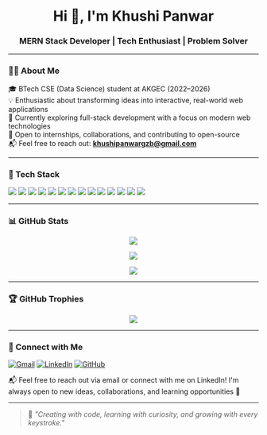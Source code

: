 <h1 align="center">Hi 👋, I'm Khushi Panwar</h1>
<h3 align="center">MERN Stack Developer | Tech Enthusiast | Problem Solver</h3>

---

### 👩‍💻 About Me

🎓 BTech CSE (Data Science) student at AKGEC (2022–2026)  
💡 Enthusiastic about transforming ideas into interactive, real-world web applications  
🧠 Currently exploring full-stack development with a focus on modern web technologies  
🤝 Open to internships, collaborations, and contributing to open-source  
📬 Feel free to reach out: **khushipanwargzb@gmail.com**

---

### 🚀 Tech Stack

<p align="left">
  <img src="https://img.shields.io/badge/HTML5-E34F26?style=flat&logo=html5&logoColor=white" />
  <img src="https://img.shields.io/badge/CSS3-1572B6?style=flat&logo=css3&logoColor=white" />
  <img src="https://img.shields.io/badge/JavaScript-F7DF1E?style=flat&logo=javascript&logoColor=black" />
  <img src="https://img.shields.io/badge/React-20232A?style=flat&logo=react&logoColor=61DAFB" />
  <img src="https://img.shields.io/badge/Next.js-000000?style=flat&logo=next.js&logoColor=white" />
  <img src="https://img.shields.io/badge/Tailwind_CSS-38B2AC?style=flat&logo=tailwind-css&logoColor=white" />
  <img src="https://img.shields.io/badge/Node.js-339933?style=flat&logo=node.js&logoColor=white" />
  <img src="https://img.shields.io/badge/Express.js-000000?style=flat&logo=express&logoColor=white" />
  <img src="https://img.shields.io/badge/MongoDB-4EA94B?style=flat&logo=mongodb&logoColor=white" />
  <img src="https://img.shields.io/badge/Firebase-FFCA28?style=flat&logo=firebase&logoColor=black" />
  <img src="https://img.shields.io/badge/Postman-FF6C37?style=flat&logo=postman&logoColor=white" />
  <img src="https://img.shields.io/badge/Git-F05032?style=flat&logo=git&logoColor=white" />
  <img src="https://img.shields.io/badge/GitHub-181717?style=flat&logo=github&logoColor=white" />
  <img src="https://img.shields.io/badge/Java-007396?style=flat&logo=java&logoColor=white" />
</p>

---

### 📊 GitHub Stats

<p align="center">
  <img src="https://github-readme-stats.vercel.app/api?username=khushi7983&show_icons=true&theme=tokyonight" />
</p>
<p align="center">
  <img src="https://github-readme-stats.vercel.app/api/top-langs/?username=khushi7983&layout=compact&theme=tokyonight" />
</p>
<p align="center">
  <img src="https://github-readme-streak-stats.herokuapp.com?user=khushi7983&theme=tokyonight&hide_border=true" />
</p>

---

### 🏆 GitHub Trophies

<p align="center">
  <img src="https://github-profile-trophy.vercel.app/?username=khushi7983&theme=darkhub" />
</p>

---

### 🤝 Connect with Me

<p align="left">
  <a href="mailto:khushipanwargzb@gmail.com"><img src="https://img.shields.io/badge/Gmail-D14836?style=flat&logo=gmail&logoColor=white" alt="Gmail" /></a>
  <a href="https://www.linkedin.com/in/khushi-panwar-139323256/" target="_blank"><img src="https://img.shields.io/badge/LinkedIn-0A66C2?style=flat&logo=linkedin&logoColor=white" alt="LinkedIn" /></a>
  <a href="https://github.com/khushi7983" target="_blank"><img src="https://img.shields.io/badge/GitHub-181717?style=flat&logo=github&logoColor=white" alt="GitHub" /></a>
</p>

📬 Feel free to reach out via email or connect with me on LinkedIn! I'm always open to new ideas, collaborations, and learning opportunities 🚀

---

> 🌟 *"Creating with code, learning with curiosity, and growing with every keystroke."*
